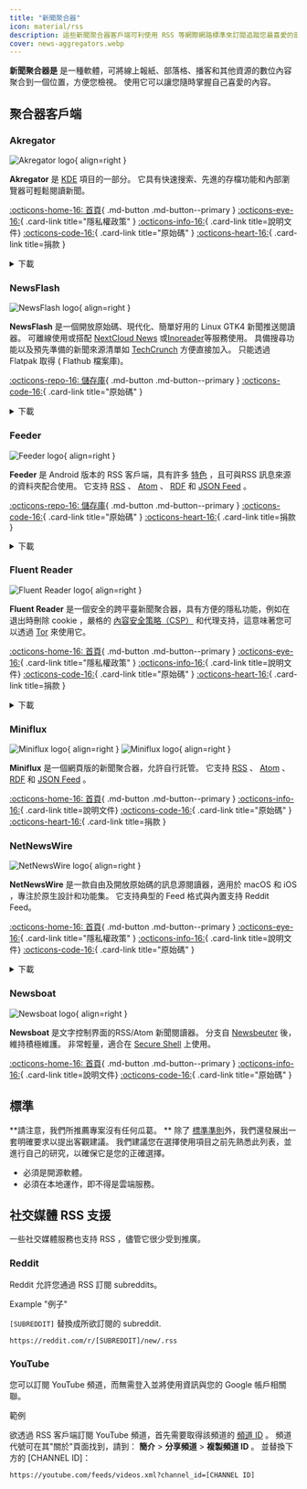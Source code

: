 ```yaml
---
title: "新聞聚合器"
icon: material/rss
description: 這些新聞聚合器客戶端可利使用 RSS 等網際網路標準來訂閱追蹤您最喜愛的部落格和新聞網站。
cover: news-aggregators.webp
---
```


**新聞聚合器是** 是一種軟體，可將線上報紙、部落格、播客和其他資源的數位內容聚合到一個位置，方便您檢視。 使用它可以讓您隨時掌握自己喜愛的內容。

## 聚合器客戶端

### Akregator

<div class="admonition recommendation" markdown>

![Akregator logo](assets/img/news-aggregators/akregator.svg){ align=right }

**Akregator** 是 [KDE](https://kde.org) 項目的一部分。 它具有快速搜索、先進的存檔功能和內部瀏覽器可輕鬆閱讀新聞。

[:octicons-home-16: 首頁](https://apps.kde.org/akregator){ .md-button .md-button--primary }
[:octicons-eye-16:](https://kde.org/privacypolicy-apps){ .card-link title="隱私權政策" }
[:octicons-info-16:](https://docs.kde.org/?application=akregator){ .card-link title=說明文件}
[:octicons-code-16:](https://invent.kde.org/pim/akregator){ .card-link title="原始碼" }
[:octicons-heart-16:](https://kde.org/community/donations){ .card-link title=捐款 }

<details class="downloads" markdown>
<summary>下載</summary>

- [:simple-flathub: Flathub](https://flathub.org/apps/details/org.kde.akregator)

</details>

</div>

### NewsFlash

<div class="admonition recommendation" markdown>

![NewsFlash logo](assets/img/news-aggregators/newsflash.png){ align=right }

**NewsFlash** 是一個開放原始碼、現代化、簡單好用的 Linux GTK4 新聞推送閱讀器。 可離線使用或搭配 [NextCloud News](https://apps.nextcloud.com/apps/news) 或[Inoreader](https://inoreader.com)等服務使用。 具備搜尋功能以及預先準備的新聞來源清單如 [TechCrunch](https://techcrunch.com) 方便直接加入。 只能透過 Flatpak 取得 ( Flathub 檔案庫)。

[:octicons-repo-16: 儲存庫](https://gitlab.com/news-flash/news_flash_gtk){ .md-button .md-button--primary }
[:octicons-code-16:](https://gitlab.com/news-flash/news_flash_gtk){ .card-link title="原始碼" }

<details class="downloads" markdown>
<summary>下載</summary>

- [:simple-flathub: Flathub](https://flathub.org/apps/io.gitlab.news_flash.NewsFlash)

</details>

</div>

### Feeder

<div class="admonition recommendation" markdown>

![Feeder logo](assets/img/news-aggregators/feeder.png){ align=right }

**Feeder** 是 Android 版本的 RSS 客戶端，具有許多 [特色](https://github.com/spacecowboy/Feeder#features) ，且可與RSS 訊息來源的資料夾配合使用。 它支持 [RSS](https://zh.wikipedia.org/wiki/RSS) 、 [Atom](https://zh.wikipedia.org/wiki/Atom_%28%E6%A8%99%E6%BA%96%29) 、 [RDF](https://en.wikipedia.org/wiki/RDF%2FXML) 和 [JSON Feed](https://en.wikipedia.org/wiki/JSON_Feed) 。

[:octicons-repo-16: 儲存庫](https://github.com/spacecowboy/Feeder){ .md-button .md-button--primary }
[:octicons-code-16:](https://github.com/spacecowboy/Feeder){ .card-link title="原始碼" }
[:octicons-heart-16:](https://ko-fi.com/spacecowboy){ .card-link title=捐款 }

<details class="downloads" markdown>
<summary>下載</summary>

- [:simple-googleplay: Google Play](https://play.google.com/store/apps/details?id=com.nononsenseapps.feeder.play)
- [:simple-github: GitHub](https://github.com/spacecowboy/Feeder/releases)

</details>

</div>

### Fluent Reader

<div class="admonition recommendation" markdown>

![Fluent Reader logo](assets/img/news-aggregators/fluent-reader.svg){ align=right }

**Fluent Reader** 是一個安全的跨平臺新聞聚合器，具有方便的隱私功能，例如在退出時刪除 cookie ，嚴格的 [內容安全策略（CSP）](https://zh.wikipedia.org/wiki/%E5%86%85%E5%AE%B9%E5%AE%89%E5%85%A8%E7%AD%96%E7%95%A5) 和代理支持，這意味著您可以透過 [Tor](tor.md) 來使用它。

[:octicons-home-16: 首頁](https://hyliu.me/fluent-reader){ .md-button .md-button--primary }
[:octicons-eye-16:](https://github.com/yang991178/fluent-reader/wiki/Privacy){ .card-link title="隱私權政策" }
[:octicons-info-16:](https://github.com/yang991178/fluent-reader/wiki){ .card-link title=說明文件}
[:octicons-code-16:](https://github.com/yang991178/fluent-reader){ .card-link title="原始碼" }
[:octicons-heart-16:](https://github.com/sponsors/yang991178){ .card-link title=捐款 }

<details class="downloads" markdown>
<summary>下載</summary>

- [:fontawesome-brands-windows: Windows](https://hyliu.me/fluent-reader)
- [:simple-appstore: App Store](https://apps.apple.com/app/id1520907427)

</details>

</div>

### Miniflux

<div class="admonition recommendation" markdown>

![Miniflux logo](assets/img/news-aggregators/miniflux.svg#only-light){ align=right }
![Miniflux logo](assets/img/news-aggregators/miniflux-dark.svg#only-dark){ align=right }

**Miniflux** 是一個網頁版的新聞聚合器，允許自行託管。 它支持 [RSS](https://zh.wikipedia.org/wiki/RSS) 、 [Atom](https://zh.wikipedia.org/wiki/Atom_%28%E6%A8%99%E6%BA%96%29) 、 [RDF](https://en.wikipedia.org/wiki/RDF%2FXML) 和 [JSON Feed](https://en.wikipedia.org/wiki/JSON_Feed) 。

[:octicons-home-16: 首頁](https://miniflux.app){ .md-button .md-button--primary }
[:octicons-info-16:](https://miniflux.app/docs/index.html){ .card-link title=說明文件}
[:octicons-code-16:](https://github.com/miniflux/v2){ .card-link title="原始碼" }
[:octicons-heart-16:](https://miniflux.app/#donations){ .card-link title=捐款 }

</div>

### NetNewsWire

<div class="admonition recommendation" markdown>

![NetNewsWire logo](assets/img/news-aggregators/netnewswire.png){ align=right }

**NetNewsWire** 是一款自由及開放原始碼的訊息源閱讀器，適用於 macOS 和 iOS ，專注於原生設計和功能集。 它支持典型的 Feed 格式與內置支持 Reddit Feed。

[:octicons-home-16: 首頁](https://netnewswire.com){ .md-button .md-button--primary }
[:octicons-eye-16:](https://netnewswire.com/privacypolicy.html){ .card-link title="隱私權政策" }
[:octicons-info-16:](https://netnewswire.com/help){ .card-link title=說明文件}
[:octicons-code-16:](https://github.com/Ranchero-Software/NetNewsWire){ .card-link title="原始碼" }

<details class="downloads" markdown>
<summary>下載</summary>

- [:simple-appstore: App Store](https://apps.apple.com/app/id1480640210)
- [:simple-apple: macOS](https://netnewswire.com)

</details>

</div>

### Newsboat

<div class="admonition recommendation" markdown>

![Newsboat logo](assets/img/news-aggregators/newsboat.svg){ align=right }

**Newsboat** 是文字控制界面的RSS/Atom 新聞閱讀器。 分支自 [Newsbeuter](https://en.wikipedia.org/wiki/Newsbeuter) 後，維持積極維護。 非常輕量，適合在 [Secure Shell](https://zh.wikipedia.org/wiki/Secure_Shell) 上使用。

[:octicons-home-16: 首頁](https://newsboat.org){ .md-button .md-button--primary }
[:octicons-info-16:](https://newsboat.org/releases/2.27/docs/newsboat.html){ .card-link title=說明文件}
[:octicons-code-16:](https://github.com/newsboat/newsboat){ .card-link title="原始碼" }

</div>

## 標準

**請注意，我們所推薦專案沒有任何瓜葛。 ** 除了 [標準準則](about/criteria.md)外，我們還發展出一套明確要求以提出客觀建議。 我們建議您在選擇使用項目之前先熟悉此列表，並進行自己的研究，以確保它是您的正確選擇。

- 必須是開源軟體。
- 必須在本地運作，即不得是雲端服務。

## 社交媒體 RSS 支援

一些社交媒體服務也支持 RSS ，儘管它很少受到推廣。

### Reddit

Reddit 允許您通過 RSS 訂閱 subreddits。

<div class="admonition example" markdown>
<p class="admonition-title">Example "例子"</p>

`[SUBREDDIT]` 替換成所欲訂閱的 subreddit.

```text
https://reddit.com/r/[SUBREDDIT]/new/.rss
```

</div>

### YouTube

您可以訂閱 YouTube 頻道，而無需登入並將使用資訊與您的 Google 帳戶相關聯。

<div class="admonition example" markdown>
<p class="admonition-title">範例</p>

欲透過 RSS 客戶端訂閱 YouTube 頻道，首先需要取得該頻道的 [頻道 ID](https://support.google.com/youtube/answer/6180214) 。 頻道代號可在其"關於"頁面找到，請到： **簡介** > **分享頻道** > **複製頻道 ID** 。 並替換下方的 [CHANNEL ID]：

```text
https://youtube.com/feeds/videos.xml?channel_id=[CHANNEL ID]
```

</div>
